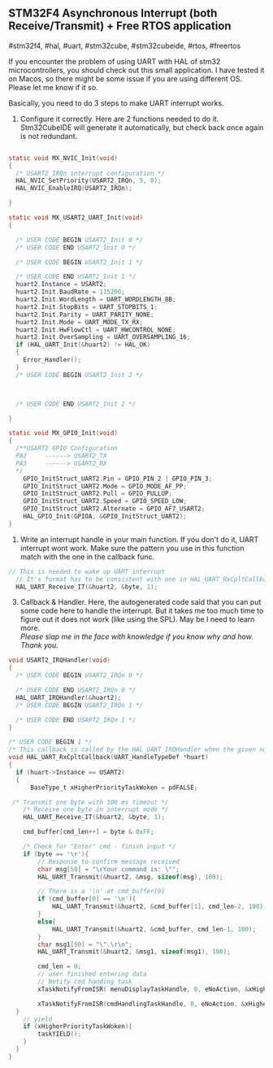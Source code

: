 ## STM32F4 Asynchronous Interrupt (both Receive/Transmit) + Free RTOS application

#stm32f4, #hal, #uart, #stm32cube, #stm32cubeide, #rtos, #freertos

If you encounter the problem of using UART with HAL of stm32 microcontrollers, you should check out this small application.
I have tested it on Macos, so there might be some issue if you are using different OS.
Please let me know if it so.

Basically, you need to do 3 steps to make UART interrupt works.
1. Configure it correctly. Here are 2 functions needed to do it. Stm32CubeIDE will generate it automatically, but check back once again is not redundant.

```c

static void MX_NVIC_Init(void)
{
  /* USART2_IRQn interrupt configuration */
  HAL_NVIC_SetPriority(USART2_IRQn, 5, 0);
  HAL_NVIC_EnableIRQ(USART2_IRQn);

}

static void MX_USART2_UART_Init(void)
{

  /* USER CODE BEGIN USART2_Init 0 */
  /* USER CODE END USART2_Init 0 */

  /* USER CODE BEGIN USART2_Init 1 */

  /* USER CODE END USART2_Init 1 */
  huart2.Instance = USART2;
  huart2.Init.BaudRate = 115200;
  huart2.Init.WordLength = UART_WORDLENGTH_8B;
  huart2.Init.StopBits = UART_STOPBITS_1;
  huart2.Init.Parity = UART_PARITY_NONE;
  huart2.Init.Mode = UART_MODE_TX_RX;
  huart2.Init.HwFlowCtl = UART_HWCONTROL_NONE;
  huart2.Init.OverSampling = UART_OVERSAMPLING_16;
  if (HAL_UART_Init(&huart2) != HAL_OK)
  {
    Error_Handler();
  }
  /* USER CODE BEGIN USART2_Init 2 */



  /* USER CODE END USART2_Init 2 */

}

static void MX_GPIO_Init(void)
{
  /**USART2 GPIO Configuration
  PA2     ------> USART2_TX
  PA3     ------> USART2_RX
  */
	GPIO_InitStruct_UART2.Pin = GPIO_PIN_2 | GPIO_PIN_3;
	GPIO_InitStruct_UART2.Mode = GPIO_MODE_AF_PP;
	GPIO_InitStruct_UART2.Pull = GPIO_PULLUP;
	GPIO_InitStruct_UART2.Speed = GPIO_SPEED_LOW;
	GPIO_InitStruct_UART2.Alternate = GPIO_AF7_USART2;
	HAL_GPIO_Init(GPIOA, &GPIO_InitStruct_UART2);
}

```

1. Write an interrupt handle in your main function. If you don't do it, UART interrupt wont work. Make sure the pattern you use in this function match with the one in the callback func.

```c
// This is needed to wake up UART interrupt
  // It's format has to be consistent with one in HAL_UART_RxCpltCallback
  HAL_UART_Receive_IT(&huart2, &byte, 1);
```

3. Callback \& Handler. Here, the autogenerated code said that you can put some code here to handle the interrupt. But it takes me too much time to figure out it does not work (like using the SPL). May be I need to learn more. \
*Please slap me in the face with knowledge if you know why and how. Thank you.*

```c
void USART2_IRQHandler(void)
{
  /* USER CODE BEGIN USART2_IRQn 0 */

  /* USER CODE END USART2_IRQn 0 */
  HAL_UART_IRQHandler(&huart2);
  /* USER CODE BEGIN USART2_IRQn 1 */

  /* USER CODE END USART2_IRQn 1 */
}

/* USER CODE BEGIN 1 */
/* This callback is called by the HAL_UART_IRQHandler when the given number of bytes are received */
void HAL_UART_RxCpltCallback(UART_HandleTypeDef *huart)
{
  if (huart->Instance == USART2)
  {
	  BaseType_t xHigherPriorityTaskWoken = pdFALSE;

 /* Transmit one byte with 100 ms timeout */
	/* Receive one byte in interrupt mode */
	HAL_UART_Receive_IT(&huart2, &byte, 1);

	cmd_buffer[cmd_len++] = byte & 0xFF;

    /* Check for "Enter" cmd - finish input */
	if (byte == '\r'){
		// Response to confirm message received
		char msg[50] = "\rYour command is: \"";
		HAL_UART_Transmit(&huart2, &msg, sizeof(msg), 100);

		// There is a '\n' at cmd_buffer[0]
		if (cmd_buffer[0] == '\n'){
			HAL_UART_Transmit(&huart2, &cmd_buffer[1], cmd_len-2, 100);
		}
		else{
			HAL_UART_Transmit(&huart2, &cmd_buffer, cmd_len-1, 100);
		}
		char msg1[50] = "\".\r\n";
		HAL_UART_Transmit(&huart2, &msg1, sizeof(msg1), 100);

	    cmd_len = 0;
	    // user finished entering data
	    // Notify cmd handing task
	    xTaskNotifyFromISR( menuDisplayTaskHandle, 0, eNoAction, &xHigherPriorityTaskWoken);

	    xTaskNotifyFromISR(cmdHandlingTaskHandle, 0, eNoAction, &xHigherPriorityTaskWoken);
  }
	// yield
	if (xHigherPriorityTaskWoken){
		taskYIELD();
	}
  }
}

```